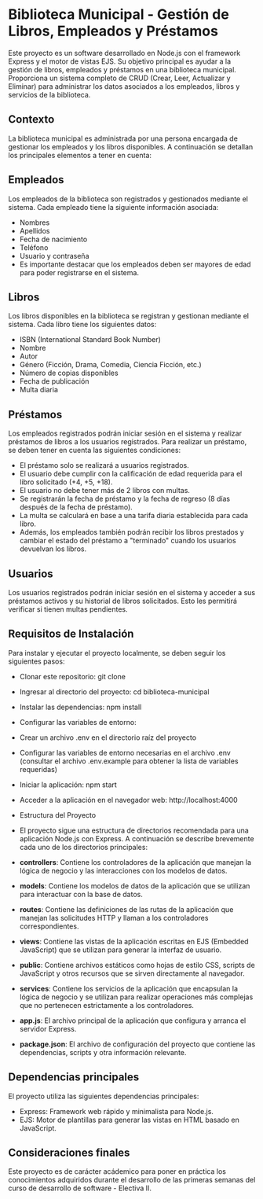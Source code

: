# Biblioteca Municipal - Gestión de Libros, Empleados y Préstamos

Este proyecto es un software desarrollado en Node.js con el framework Express y el motor de vistas EJS. Su objetivo principal es ayudar a la gestión de libros, empleados y préstamos en una biblioteca municipal. Proporciona un sistema completo de CRUD (Crear, Leer, Actualizar y Eliminar) para administrar los datos asociados a los empleados, libros y servicios de la biblioteca.

## Contexto
La biblioteca municipal es administrada por una persona encargada de gestionar los empleados y los libros disponibles. A continuación se detallan los principales elementos a tener en cuenta:

## Empleados
Los empleados de la biblioteca son registrados y gestionados mediante el sistema. Cada empleado tiene la siguiente información asociada:

- Nombres
- Apellidos
- Fecha de nacimiento
- Teléfono
- Usuario y contraseña
- Es importante destacar que los empleados deben ser mayores de edad para poder registrarse en el sistema.

## Libros

Los libros disponibles en la biblioteca se registran y gestionan mediante el sistema. Cada libro tiene los siguientes datos:

- ISBN (International Standard Book Number)
- Nombre
- Autor
- Género (Ficción, Drama, Comedia, Ciencia Ficción, etc.)
- Número de copias disponibles
- Fecha de publicación
- Multa diaria

## Préstamos

Los empleados registrados podrán iniciar sesión en el sistema y realizar préstamos de libros a los usuarios registrados. Para realizar un préstamo, se deben tener en cuenta las siguientes condiciones:

- El préstamo solo se realizará a usuarios registrados.
- El usuario debe cumplir con la calificación de edad requerida para el libro solicitado (+4, +5, +18).
- El usuario no debe tener más de 2 libros con multas.
- Se registrarán la fecha de préstamo y la fecha de regreso (8 días después de la fecha de préstamo).
- La multa se calculará en base a una tarifa diaria establecida para cada libro.
- Además, los empleados también podrán recibir los libros prestados y cambiar el estado del préstamo a "terminado" cuando los usuarios devuelvan los libros.

## Usuarios
Los usuarios registrados podrán iniciar sesión en el sistema y acceder a sus préstamos activos y su historial de libros solicitados. Esto les permitirá verificar si tienen multas pendientes.

## Requisitos de Instalación
Para instalar y ejecutar el proyecto localmente, se deben seguir los siguientes pasos:

- Clonar este repositorio: git clone <URL del repositorio>
- Ingresar al directorio del proyecto: cd biblioteca-municipal
- Instalar las dependencias: npm install
- Configurar las variables de entorno:
- Crear un archivo .env en el directorio raíz del proyecto
- Configurar las variables de entorno necesarias en el archivo .env (consultar el archivo .env.example para obtener la lista de variables requeridas)
- Iniciar la aplicación: npm start
- Acceder a la aplicación en el navegador web: http://localhost:4000
- Estructura del Proyecto
- El proyecto sigue una estructura de directorios recomendada para una aplicación Node.js con Express. A continuación se describe brevemente cada uno de los directorios principales:

- **controllers**: Contiene los controladores de la aplicación que manejan la lógica de negocio y las interacciones con los modelos de datos.
- **models**: Contiene los modelos de datos de la aplicación que se utilizan para interactuar con la base de datos.
- **routes**: Contiene las definiciones de las rutas de la aplicación que manejan las solicitudes HTTP y llaman a los controladores correspondientes.
- **views**: Contiene las vistas de la aplicación escritas en EJS (Embedded JavaScript) que se utilizan para generar la interfaz de usuario.
- **public**: Contiene archivos estáticos como hojas de estilo CSS, scripts de JavaScript y otros recursos que se sirven directamente al navegador.
- **services**: Contiene los servicios de la aplicación que encapsulan la lógica de negocio y se utilizan para realizar operaciones más complejas que no pertenecen estrictamente a los controladores.
- **app.js**: El archivo principal de la aplicación que configura y arranca el servidor Express.
- **package.json**: El archivo de configuración del proyecto que contiene las dependencias, scripts y otra información relevante.

## Dependencias principales
El proyecto utiliza las siguientes dependencias principales:

- Express: Framework web rápido y minimalista para Node.js.
- EJS: Motor de plantillas para generar las vistas en HTML basado en JavaScript.

## Consideraciones finales

Este proyecto es de carácter acádemico para poner en práctica los conocimientos adquiridos durante el desarrollo de las primeras semanas del curso de desarrollo de software - Electiva II.
